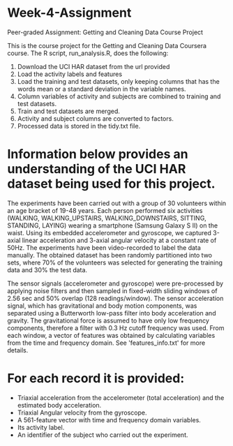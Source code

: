 # Week-4-Assignment
Peer-graded Assignment: Getting and Cleaning Data Course Project

This is the course project for the Getting and Cleaning Data Coursera course. The R script, run_analysis.R, does the following:

1. Download the UCI HAR dataset from the url provided
2. Load the activity labels and features
3. Load the training and test datasets, only keeping columns that has the words mean or a standard deviation in the variable names.
4. Column variables of activity and subjects are combined to training and test datasets.
5. Train and test datasets are merged.
6. Activity and subject columns are converted to factors.
7. Processed data is stored in the tidy.txt file. 



Information below provides an understanding of the UCI HAR dataset being used for this project.
==================================================================================================================================
The experiments have been carried out with a group of 30 volunteers within an age bracket of 19-48 years. Each person performed six activities (WALKING, WALKING_UPSTAIRS, WALKING_DOWNSTAIRS, SITTING, STANDING, LAYING) wearing a smartphone (Samsung Galaxy S II) on the waist. Using its embedded accelerometer and gyroscope, we captured 3-axial linear acceleration and 3-axial angular velocity at a constant rate of 50Hz. The experiments have been video-recorded to label the data manually. The obtained dataset has been randomly partitioned into two sets, where 70% of the volunteers was selected for generating the training data and 30% the test data. 

The sensor signals (accelerometer and gyroscope) were pre-processed by applying noise filters and then sampled in fixed-width sliding windows of 2.56 sec and 50% overlap (128 readings/window). The sensor acceleration signal, which has gravitational and body motion components, was separated using a Butterworth low-pass filter into body acceleration and gravity. The gravitational force is assumed to have only low frequency components, therefore a filter with 0.3 Hz cutoff frequency was used. From each window, a vector of features was obtained by calculating variables from the time and frequency domain. See 'features_info.txt' for more details. 

For each record it is provided:
======================================

- Triaxial acceleration from the accelerometer (total acceleration) and the estimated body acceleration.
- Triaxial Angular velocity from the gyroscope. 
- A 561-feature vector with time and frequency domain variables. 
- Its activity label. 
- An identifier of the subject who carried out the experiment.


